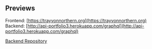 ## Previews
Frontend: [https://trayvonnorthern.org](https://trayvonnorthern.org)
Backend: [http://api-portfolio3.herokuapp.com/graphql](http://api-portfolio3.herokuapp.com/graphql)

[Backend Repository](https://github.com/TNortnern/Portfolio3-Backend)
